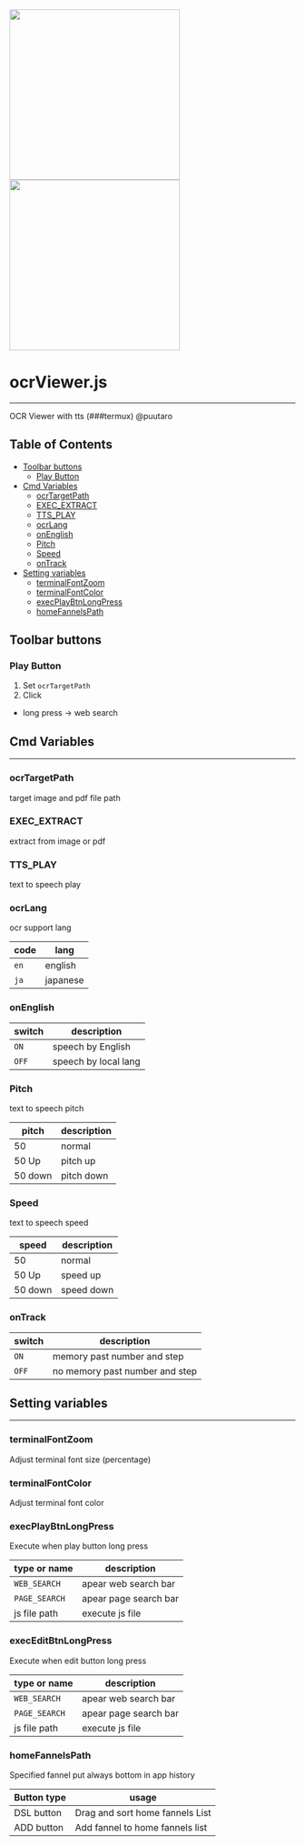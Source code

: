 
<div><img src="https://github.com/puutaro/ocrViewer/assets/55217593/f3dee7b9-7dd6-4208-8989-2334238fed42" width="300">  </div>
  
<div><img src="https://github.com/puutaro/selectTyper/assets/55217593/555e8f5f-656a-4faf-bb76-f663c01cfe47" width="300"></div> 


# ocrViewer.js
----------------

OCR Viewer with tts (###termux) @puutaro


Table of Contents
-------
<!-- vim-markdown-toc GFM --> 
* [Toolbar buttons](#toolbar-buttons)
	* [Play Button](#play-button)
* [Cmd Variables](#cmd-variables)
	* [ocrTargetPath](#ocrtargetpath)
	* [EXEC_EXTRACT](#exec_extract)
	* [TTS_PLAY](#tts_play)
	* [ocrLang](#ocrlang)
	* [onEnglish](#onenglish)
	* [Pitch](#pitch)
	* [Speed](#speed)
	* [onTrack](#ontrack)
* [Setting variables](#setting-variables)
	* [terminalFontZoom](#terminalfontzoom)
	* [terminalFontColor](#terminalfontcolor)
	* [execPlayBtnLongPress](#execplaybtnlongpress)
	* [homeFannelsPath](#homefannelspath)

## Toolbar buttons

### Play Button

1. Set `ocrTargetPath`
2. Click

- long press -> web search

## Cmd Variables
--------

### ocrTargetPath 
target image and pdf file path

### EXEC_EXTRACT 
extract from image or pdf

### TTS_PLAY 
text to speech play

### ocrLang
ocr support lang

| code | lang |
| -------- | -------- |
| `en` | english |
| `ja` | japanese |

### onEnglish

| switch | description |
| ------ | --------- |
| `ON` | speech by English |
| `OFF` | speech by local lang |

### Pitch
text to speech pitch

| pitch | description |
| ------ | --------- |
| 50 | normal |
| 50 Up | pitch up |
| 50 down | pitch down |

### Speed
text to speech speed

| speed | description |
| ------ | --------- |
| 50 | normal |
| 50 Up | speed up |
| 50 down | speed down |

### onTrack

| switch | description |
| ------ | --------- |
| `ON` | memory past number and step |
| `OFF` | no memory past number and step |


## Setting variables
---------

### terminalFontZoom 
Adjust terminal font size (percentage)

### terminalFontColor
Adjust terminal font color

### execPlayBtnLongPress
Execute when play button long press

| type or name | description |
| ------- | ------- |
| `WEB_SEARCH` | apear web search bar |
| `PAGE_SEARCH` | apear page search bar |
| js file path | execute js file |


### execEditBtnLongPress
Execute when edit button long press

| type or name | description |
| ------- | ------- |
| `WEB_SEARCH` | apear web search bar |
| `PAGE_SEARCH` | apear page search bar |
| js file path | execute js file |

### homeFannelsPath
Specified fannel put always bottom in app history 

| Button type | usage | 
| --------- | --------- |
| DSL button | Drag and sort home fannels List |
| ADD button | Add fannel to home fannels list |
